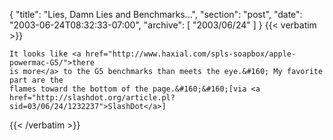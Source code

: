 {
  "title": "Lies, Damn Lies and Benchmarks...",
  "section": "post",
  "date": "2003-06-24T08:32:33-07:00",
  "archive": [
    "2003/06/24"
  ]
}
{{< verbatim >}}

    It looks like <a href="http://www.haxial.com/spls-soapbox/apple-powermac-G5/">there
    is more</a> to the G5 benchmarks than meets the eye.&#160; My favorite part are the
    flames toward the bottom of the page.&#160;&#160;[via <a href="http://slashdot.org/article.pl?sid=03/06/24/1232237">SlashDot</a>]
{{< /verbatim >}}
